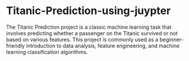 # Titanic-Prediction-using-juypter
The Titanic Prediction project is a classic machine learning task that involves predicting whether a passenger on the Titanic survived or not based on various features. This project is commonly used as a beginner-friendly introduction to data analysis, feature engineering, and machine learning classification algorithms.
